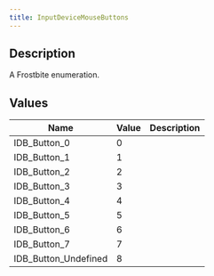 ```yaml
---
title: InputDeviceMouseButtons
---
```

## Description

A Frostbite enumeration.

## Values

| Name                   | Value | Description |
| ---------------------- | ----- | ----------- |
| IDB\_Button\_0         | 0     |             |
| IDB\_Button\_1         | 1     |             |
| IDB\_Button\_2         | 2     |             |
| IDB\_Button\_3         | 3     |             |
| IDB\_Button\_4         | 4     |             |
| IDB\_Button\_5         | 5     |             |
| IDB\_Button\_6         | 6     |             |
| IDB\_Button\_7         | 7     |             |
| IDB\_Button\_Undefined | 8     |             |
